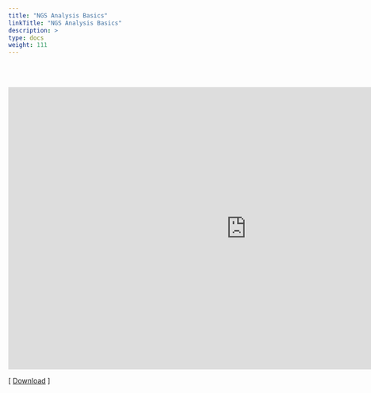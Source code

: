 ```yaml
---
title: "NGS Analysis Basics"
linkTitle: "NGS Analysis Basics"
description: >
type: docs
weight: 111
---
```


<br></br>

<iframe src="https://docs.google.com/presentation/d/e/2PACX-1vQIvEnCQuxHOOKPFUYOItr2ZrgF6aIeQXAq4kmZvDsZbcdeU5jIFUyZYGJ5dRV6BnhpdmTeplOOjaN0/embed?start=false&loop=false&delayms=60000" frameborder="0" width="960" height="569" allowfullscreen="true" mozallowfullscreen="true" webkitallowfullscreen="true"></iframe>

[ [Download](https://docs.google.com/presentation/d/1VW7qN5hZlyy6qMc-wPm9fSGiGag2aoKVcnytifFvJv4/edit?usp=sharing) ]




